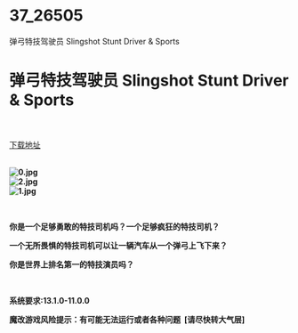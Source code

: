 # 37_26505
弹弓特技驾驶员 Slingshot Stunt Driver &amp; Sports
# 弹弓特技驾驶员 Slingshot Stunt Driver & Sports
 <br/></br>
[下载地址](https://www.switch520.cc/article/26505 "下载地址")
<br/></br>

<p><strong><img title="0.jpg" src="https://www.switch520.cc/muke_img/2022_01_21_420917692bb6a.jpg" alt="0.jpg"></strong><br>
<strong><img title="2.jpg" src="https://www.switch520.cc/muke_img/2022_01_21_eb86d457c3595.jpg" alt="2.jpg"></strong><br>
<strong><img title="1.jpg" src="https://www.switch520.cc/muke_img/2022_01_21_b7e5342314189.jpg" alt="1.jpg">&nbsp;</strong></p>
<p>&nbsp;</p>
<p><strong>你是一个足够勇敢的特技司机吗？一个足够疯狂的特技司机？</strong></p>
<p><strong>一个无所畏惧的特技司机可以让一辆汽车从一个弹弓上飞下来？</strong></p>
<p><strong>你是世界上排名第一的特技演员吗？</strong></p>
<p>&nbsp;</p>
<p><strong>系统要求:13.1.0-11.0.0</strong></p>
<p><strong>魔改游戏风险提示：有可能无法运行或者各种问题 &nbsp;[请尽快转大气层]</strong></p>



